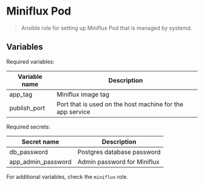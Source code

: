 # Miniflux Pod

> Ansible role for setting up Miniflux Pod that is managed by systemd.

## Variables

Required variables:

| Variable name | Description |
| ------------- | ----------- |
| app_tag | Miniflux image tag |
| publish_port | Port that is used on the host machine for the app service |

Required secrets:

| Secret name | Description |
| ----------- | ----------- |
| db_password | Postgres database password |
| app_admin_password | Admin password for Miniflux |

For additional variables, check the `miniflux` role.
